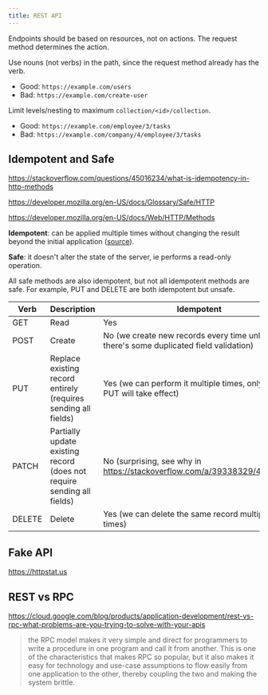 ```yaml
---
title: REST API
---
```


Endpoints should be based on resources, not on actions. The request method determines the action.

Use nouns (not verbs) in the path, since the request method already has the verb.

- Good: `https://example.com/users`
- Bad: `https://example.com/create-user`

Limit levels/nesting to maximum `collection/<id>/collection`.

- Good: `https://example.com/employee/3/tasks`
- Bad: `https://example.com/company/4/employee/3/tasks`

## Idempotent and Safe

https://stackoverflow.com/questions/45016234/what-is-idempotency-in-http-methods

https://developer.mozilla.org/en-US/docs/Glossary/Safe/HTTP

https://developer.mozilla.org/en-US/docs/Web/HTTP/Methods

**Idempotent**: can be applied multiple times without changing the result beyond the initial application ([source](https://en.wikipedia.org/wiki/Idempotence)).

**Safe**: it doesn't alter the state of the server, ie performs a read-only operation.

All safe methods are also idempotent, but not all idempotent methods are safe. For example, PUT and DELETE are both idempotent but unsafe.

| Verb   | Description                                                            | Idempotent                                                                            | Safe |
| ------ | ---------------------------------------------------------------------- | ------------------------------------------------------------------------------------- | ---- |
| GET    | Read                                                                   | Yes                                                                                   | Yes  |
| POST   | Create                                                                 | No (we create new records every time unless there's some duplicated field validation) | No   |
| PUT    | Replace existing record entirely (requires sending all fields)         | Yes (we can perform it multiple times, only the first PUT will take effect)           | No   |
| PATCH  | Partially update existing record (does not require sending all fields) | No (surprising, see why in https://stackoverflow.com/a/39338329/4034572)              | No   |
| DELETE | Delete                                                                 | Yes (we can delete the same record multiple times)                                    | No   |

## Fake API

https://httpstat.us

## REST vs RPC

https://cloud.google.com/blog/products/application-development/rest-vs-rpc-what-problems-are-you-trying-to-solve-with-your-apis

> the RPC model makes it very simple and direct for programmers to write a procedure in one program and call it from another. This is one of the characteristics that makes RPC so popular, but it also makes it easy for technology and use-case assumptions to flow easily from one application to the other, thereby coupling the two and making the system brittle.
